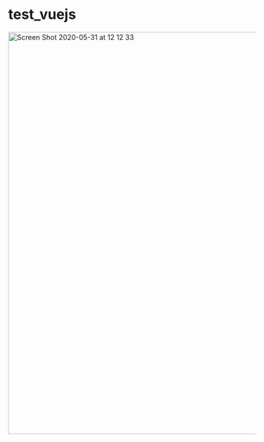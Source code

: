 # test_vuejs



<img width="818" alt="Screen Shot 2020-05-31 at 12 12 33" src="https://user-images.githubusercontent.com/47301878/83348764-19871280-a338-11ea-801e-7d6fa10767ca.png">
